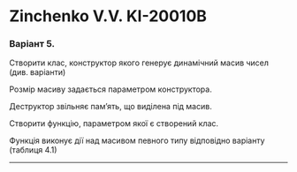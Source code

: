 # Zinchenko V.V. KI-20010B

### Варіант 5.

Створити клас, конструктор якого генерує динамічний масив чисел (див.
варіанти)

Розмір масиву задається параметром конструктора. 

Деструктор звільняє пам’ять, що виділена під масив.

Створити функцію, параметром якої є створений клас.

Функція виконує дії над масивом певного типу відповідно варіанту (таблиця 4.1)

---


